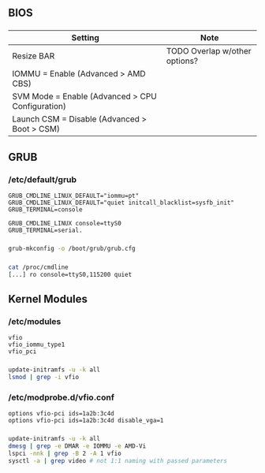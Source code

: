 
## BIOS

###

Setting|Note
-|-
Resize BAR|TODO Overlap w/other options?
IOMMU = Enable (Advanced > AMD CBS)|
SVM Mode = Enable (Advanced > CPU Configuration)|
Launch CSM = Disable (Advanced > Boot > CSM)|

## GRUB

### /etc/default/grub
    GRUB_CMDLINE_LINUX_DEFAULT="iommu=pt"
    GRUB_CMDLINE_LINUX_DEFAULT="quiet initcall_blacklist=sysfb_init"
    GRUB_TERMINAL=console

    GRUB_CMDLINE_LINUX console=ttyS0
    GRUB_TERMINAL=serial.

###

```sh
grub-mkconfig -o /boot/grub/grub.cfg
```

###

```sh
cat /proc/cmdline
[...] ro console=ttyS0,115200 quiet
```

## Kernel Modules

### /etc/modules

    vfio
    vfio_iommu_type1
    vfio_pci

###

```sh
update-initramfs -u -k all
lsmod | grep -i vfio
```

### /etc/modprobe.d/vfio.conf

    options vfio-pci ids=1a2b:3c4d
    options vfio-pci ids=1a2b:3c4d disable_vga=1

###

```sh
update-initramfs -u -k all
dmesg | grep -e DMAR -e IOMMU -e AMD-Vi
lspci -nnk | grep -B 2 -A 1 vfio
sysctl -a | grep video # not 1:1 naming with passed parameters
```
